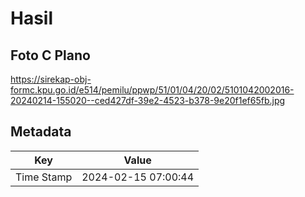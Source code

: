 # Hasil

## Foto C Plano

https://sirekap-obj-formc.kpu.go.id/e514/pemilu/ppwp/51/01/04/20/02/5101042002016-20240214-155020--ced427df-39e2-4523-b378-9e20f1ef65fb.jpg


## Metadata

| Key        | Value               |
| ---------- | ------------------- |
| Time Stamp | 2024-02-15 07:00:44 |



